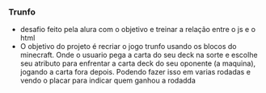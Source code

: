 ### Trunfo
* desafio feito pela alura com o objetivo e treinar a relação entre o js e o html
* O objetivo do projeto é recriar o jogo trunfo usando os blocos do minecraft. Onde o usuario pega a carta do seu deck na sorte e escolhe seu atributo para enfrentar a carta deck do seu oponente (a maquina), jogando a carta fora depois. Podendo fazer isso em varias rodadas e vendo o placar para indicar quem ganhou a rodadda